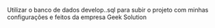 Utilizar o banco de dados develop..sql para subir o projeto com minhas configurações e feitos da empresa Geek Solution

